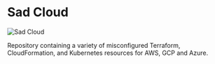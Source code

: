 # Sad Cloud

![Sad Cloud](.images/sad-cloud.png)


Repository containing a variety of misconfigured Terraform, CloudFormation, and Kubernetes resources
for AWS, GCP and Azure.
